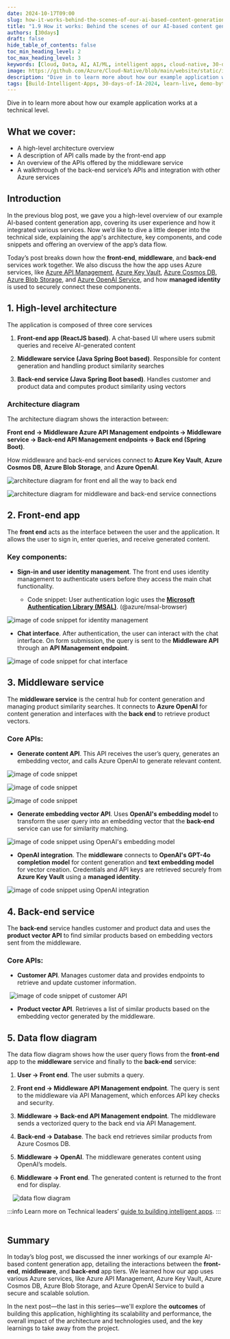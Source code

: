 ```yaml
---
date: 2024-10-17T09:00
slug: how-it-works-behind-the-scenes-of-our-ai-based-content-generation-app
title: "1.9 How it works: Behind the scenes of our AI-based content generation app"
authors: [30days]
draft: false
hide_table_of_contents: false
toc_min_heading_level: 2
toc_max_heading_level: 3
keywords: [Cloud, Data, AI, AI/ML, intelligent apps, cloud-native, 30-days-2024, 30-days, enterprise apps, digital experiences, app modernization, serverless, ai apps]
image: https://github.com/Azure/Cloud-Native/blob/main/website/static/img/ogImage.png
description: "Dive in to learn more about how our example application works at a technical level." 
tags: [Build-Intelligent-Apps, 30-days-of-IA-2024, learn-live, demo-bytes, community-gallery, azure-kubernetes-service, azure-functions, azure-openai, azure-container-apps, azure-cosmos-db, github-copilot, github-codespaces, github-actions]
---
```

<head>
<meta property="og:url" content="https://azure.github.io/cloud-native/30-days-of-ia-2024/how-it-works-behind-the-scenes-of-our-ai-based-content-generation-app"/> 
<meta property="og:type" content="website"/> 
<meta property="og:title" content="**Build Intelligent Apps | AI Apps on Azure"/> 
<meta property="og:description" content="Join us on a learning journey to build intelligent apps on Azure. Read all about the upcoming #BuildIntelligentApps initiative on this post!"/>
<meta property="og:image" content="https://github.com/Azure/Cloud-Native/blob/main/website/static/img/ogImage.png"/> 
<meta name="twitter:url" content="https://azure.github.io/Cloud-Native/30-days-of-ia-2024/how-it-works-behind-the-scenes-of-our-ai-based-content-generation-app" /> 
<meta name="twitter:title" content="**Build Intelligent Apps | AI Apps on Azure" /> 
<meta name="twitter:description" content=" Join us on a learning journey to build intelligent apps on Azure. Read all about the upcoming #BuildIntelligentApps initiative on this post!” /> 
<meta name="twitter:image" content="https://azure.github.io/Cloud-Native/img/ogImage.png" /> 
<meta name="twitter:card" content="summary_large_image" /> 
<meta name="twitter:creator" content="@devanshidiaries" /> 
<link rel="canonical" href="https://azure.github.io/Cloud-Native/30-days-of-ia-2024/how-it-works-behind-the-scenes-of-our-ai-based-content-generation-app" /> 
</head> 

<!-- End METADATA --> 

Dive in to learn more about how our example application works at a technical level.   

## What we cover:

- A high-level architecture overview  
- A description of API calls made by the front-end app  
- An overview of the APIs offered by the middleware service  
- A walkthrough of the back-end service’s APIs and integration with other Azure services  

## Introduction

In the previous blog post, we gave you a high-level overview of our example AI-based content generation app, covering its user experience and how it integrated various services. Now we’d like to dive a little deeper into the technical side, explaining the app's architecture, key components, and code snippets and offering an overview of the app’s data flow.   

Today’s post breaks down how the **front-end**, **middleware**, and **back-end** services work together. We also discuss the how the app uses Azure services, like [Azure API Management](https://learn.microsoft.com/azure/api-management/api-management-key-concepts?ocid=biafy25h1_30daysofia_webpage_azuremktg), [Azure Key Vault](https://learn.microsoft.com/azure/key-vault/general/overview?ocid=biafy25h1_30daysofia_webpage_azuremktg), [Azure Cosmos DB](https://learn.microsoft.com/azure/cosmos-db/introduction?ocid=biafy25h1_30daysofia_webpage_azuremktg), [Azure Blob Storage](https://learn.microsoft.com/azure/storage/blobs/storage-blobs-introduction?ocid=biafy25h1_30daysofia_webpage_azuremktg), and [Azure OpenAI Service](https://learn.microsoft.com/azure/ai-services/openai/overview?ocid=biafy25h1_30daysofia_webpage_azuremktg), and how **managed identity** is used to securely connect these components.  

## 1. High-level architecture
The application is composed of three core services

1. **Front-end app (ReactJS based)**. A chat-based UI where users submit queries and receive AI-generated content  

2. **Middleware service (Java Spring Boot based)**. Responsible for content generation and handling product similarity searches  

3. **Back-end service (Java Spring Boot based)**. Handles customer and product data and computes product similarity using vectors  

### Architecture diagram
The architecture diagram shows the interaction between:  

**Front end -> Middleware Azure API Management endpoints -> Middleware service -> Back-end API Management endpoints -> Back end (Spring Boot)**.

How middleware and back-end services connect to **Azure Key Vault**, **Azure Cosmos DB**, **Azure Blob Storage**, and **Azure OpenAI**.

![architecture diagram for front end all the way to back end](../../static/img/30-days-of-ia-2024/blogs/2024-10-17/1-9-2.png)

![architecture diagram for middleware and back-end service connections](../../static/img/30-days-of-ia-2024/blogs/2024-10-17/1-9-3.png)

## 2. Front-end app

The **front end** acts as the interface between the user and the application. It allows the user to sign in, enter queries, and receive generated content.  

### Key components:

- **Sign-in and user identity management**. The front end uses identity management to authenticate users before they access the main chat functionality.  

    - Code snippet: User authentication logic uses the [**Microsoft Authentication Library (MSAL)**](https://learn.microsoft.com/entra/identity-platform/msal-overview?ocid=biafy25h1_30daysofia_webpage_azuremktg). (@azure/msal-browser)  

![image of code snippet for identity management](../../static/img/30-days-of-ia-2024/blogs/2024-10-17/1-9-4.png)

- **Chat interface**. After authentication, the user can interact with the chat interface. On form submission, the query is sent to the **Middleware API** through an **API Management endpoint**.

![image of code snippet for chat interface](../../static/img/30-days-of-ia-2024/blogs/2024-10-17/1-9-5.png)

## 3. Middleware service 

The **middleware service** is the central hub for content generation and managing product similarity searches. It connects to **Azure OpenAI** for content generation and interfaces with the **back end** to retrieve product vectors.  

### Core APIs:

- **Generate content API**. This API receives the user’s query, generates an embedding vector, and calls Azure OpenAI to generate relevant content.  

 ![image of code snippet](../../static/img/30-days-of-ia-2024/blogs/2024-10-17/1-9-6.png)

 ![image of code snippet](../../static/img/30-days-of-ia-2024/blogs/2024-10-17/1-9-7.png)

 ![image of code snippet](../../static/img/30-days-of-ia-2024/blogs/2024-10-17/1-9-8.png)

- **Generate embedding vector API**. Uses **OpenAI's embedding model** to transform the user query into an embedding vector that the **back-end** service can use for similarity matching.  

![image of code snippet using OpenAI's embedding model](../../static/img/30-days-of-ia-2024/blogs/2024-10-17/1-9-9.png)

- **OpenAI integration**. The **middleware** connects to **OpenAI's GPT-4o completion model** for content generation and **text embedding model** for vector creation. Credentials and API keys are retrieved securely from **Azure Key Vault** using a **managed identity**.

![image of code snippet using OpenAI integration](../../static/img/30-days-of-ia-2024/blogs/2024-10-17/1-9-10.png)

## 4. Back-end service

The **back-end** service handles customer and product data and uses the **product vector API** to find similar products based on embedding vectors sent from the middleware.  

### Core APIs:

- **Customer API**. Manages customer data and provides endpoints to retrieve and update customer information.  

  ![image of code snippet of customer API](../../static/img/30-days-of-ia-2024/blogs/2024-10-17/1-9-11.png)


- **Product vector API**. Retrieves a list of similar products based on the embedding vector generated by the middleware.  

## 5. Data flow diagram
The data flow diagram shows how the user query flows from the **front-end** app to the **middleware** service and finally to the **back-end** service:  

1. **User -> Front end**. The user submits a query.  

2. **Front end -> Middleware API Management endpoint**. The query is sent to the middleware via API Management, which enforces API key checks and security.  

3. **Middleware -> Back-end API Management endpoint**. The middleware sends a vectorized query to the back end via API Management.  

4. **Back-end -> Database**. The back end retrieves similar products from Azure Cosmos DB.  

5. **Middleware -> OpenAI**. The middleware generates content using OpenAI’s models.  

6. **Middleware -> Front end**. The generated content is returned to the front end for display.  

 


  
  ![data flow diagram](../../static/img/30-days-of-ia-2024/blogs/2024-10-17/1-9-12.png)

:::info
 Learn more on Technical leaders’ [guide to building intelligent apps](https://aka.ms/AAI_TDMApps_Plan?ocid=biafy25h1_30daysofia_webpage_azuremktg). 
:::
  

## Summary

In today’s blog post, we discussed the inner workings of our example AI-based content generation app, detailing the interactions between the **front-end**, **middleware**, and **back-end** app tiers. We learned how our app uses various Azure services, like Azure API Management, Azure Key Vault, Azure Cosmos DB, Azure Blob Storage, and Azure OpenAI Service to build a secure and scalable solution.   

In the next post—the last in this series—we'll explore the **outcomes** of building this application, highlighting its scalability and performance, the overall impact of the architecture and technologies used, and the key learnings to take away from the project.  

  